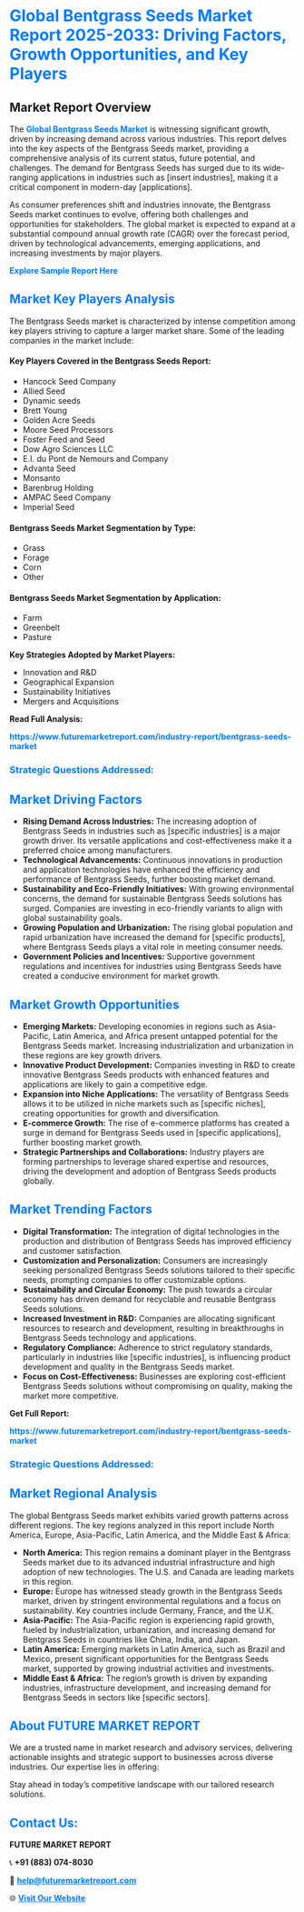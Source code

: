 <h1 style="color: #007BFF;">Global Bentgrass Seeds Market Report 2025-2033: Driving Factors, Growth Opportunities, and Key Players</h1>

<section id="overview">
<h2>Market Report Overview</h2>
<p>The <a href="https://www.futuremarketreport.com/industry-report/bentgrass-seeds-market" style="color: #007BFF; text-decoration: none;"><strong>Global Bentgrass Seeds Market</strong></a> is witnessing significant growth, driven by increasing demand across various industries. This report delves into the key aspects of the Bentgrass Seeds market, providing a comprehensive analysis of its current status, future potential, and challenges. The demand for Bentgrass Seeds has surged due to its wide-ranging applications in industries such as [insert industries], making it a critical component in modern-day [applications].</p>
<p>As consumer preferences shift and industries innovate, the Bentgrass Seeds market continues to evolve, offering both challenges and opportunities for stakeholders. The global market is expected to expand at a substantial compound annual growth rate (CAGR) over the forecast period, driven by technological advancements, emerging applications, and increasing investments by major players.</p>
</section>

<section id="overview">
<p><a href="https://www.futuremarketreport.com/request-sample/reportId=89007" style="color: #007BFF; text-decoration: none;"><strong>Explore Sample Report Here</strong></a></p>
</section>

<section id="key-players">
<h2 style="color: #007BFF;">Market Key Players Analysis</h2>
<p>The Bentgrass Seeds market is characterized by intense competition among key players striving to capture a larger market share. Some of the leading companies in the market include:</p>
<h4>Key Players Covered in the Bentgrass Seeds Report:</h4>
<ul><li>Hancock Seed Company</li><li>Allied Seed</li><li>Dynamic seeds</li><li>Brett Young</li><li>Golden Acre Seeds</li><li>Moore Seed Processors</li><li>Foster Feed and Seed</li><li>Dow Agro Sciences LLC</li><li>E.I. du Pont de Nemours and Company</li><li>Advanta Seed</li><li>Monsanto</li><li>Barenbrug Holding</li><li>AMPAC Seed Company</li><li>Imperial Seed</li></ul>
<h4>Bentgrass Seeds Market Segmentation by Type:</h4>
<ul><li>Grass</li><li>Forage</li><li>Corn</li><li>Other</li></ul>

<h4>Bentgrass Seeds Market Segmentation by Application:</h4>
<ul><li>Farm</li><li>Greenbelt</li><li>Pasture</li></ul>
<p><strong>Key Strategies Adopted by Market Players:</strong></p>
<ul>
<li>Innovation and R&D</li>
<li>Geographical Expansion</li>
<li>Sustainability Initiatives</li>
<li>Mergers and Acquisitions</li>
</ul>
</section>

<section>
<p><strong>Read Full Analysis: </strong></p><a href="https://www.futuremarketreport.com/industry-report/bentgrass-seeds-market" style="color: #007BFF; text-decoration: none;"><strong>https://www.futuremarketreport.com/industry-report/bentgrass-seeds-market</strong></a>
<h3 style="color: #007BFF;">Strategic Questions Addressed:</h3>
</section>

<section id="driving-factors">
<h2 style="color: #007BFF;">Market Driving Factors</h2>
<ul>
<li><strong>Rising Demand Across Industries:</strong> The increasing adoption of Bentgrass Seeds in industries such as [specific industries] is a major growth driver. Its versatile applications and cost-effectiveness make it a preferred choice among manufacturers.</li>
<li><strong>Technological Advancements:</strong> Continuous innovations in production and application technologies have enhanced the efficiency and performance of Bentgrass Seeds, further boosting market demand.</li>
<li><strong>Sustainability and Eco-Friendly Initiatives:</strong> With growing environmental concerns, the demand for sustainable Bentgrass Seeds solutions has surged. Companies are investing in eco-friendly variants to align with global sustainability goals.</li>
<li><strong>Growing Population and Urbanization:</strong> The rising global population and rapid urbanization have increased the demand for [specific products], where Bentgrass Seeds plays a vital role in meeting consumer needs.</li>
<li><strong>Government Policies and Incentives:</strong> Supportive government regulations and incentives for industries using Bentgrass Seeds have created a conducive environment for market growth.</li>
</ul>
</section>

<section id="growth-opportunities">
<h2 style="color: #007BFF;">Market Growth Opportunities</h2>
<ul>
<li><strong>Emerging Markets:</strong> Developing economies in regions such as Asia-Pacific, Latin America, and Africa present untapped potential for the Bentgrass Seeds market. Increasing industrialization and urbanization in these regions are key growth drivers.</li>
<li><strong>Innovative Product Development:</strong> Companies investing in R&D to create innovative Bentgrass Seeds products with enhanced features and applications are likely to gain a competitive edge.</li>
<li><strong>Expansion into Niche Applications:</strong> The versatility of Bentgrass Seeds allows it to be utilized in niche markets such as [specific niches], creating opportunities for growth and diversification.</li>
<li><strong>E-commerce Growth:</strong> The rise of e-commerce platforms has created a surge in demand for Bentgrass Seeds used in [specific applications], further boosting market growth.</li>
<li><strong>Strategic Partnerships and Collaborations:</strong> Industry players are forming partnerships to leverage shared expertise and resources, driving the development and adoption of Bentgrass Seeds products globally.</li>
</ul>
</section>

<section id="trending-factors">
<h2 style="color: #007BFF;">Market Trending Factors</h2>
<ul>
<li><strong>Digital Transformation:</strong> The integration of digital technologies in the production and distribution of Bentgrass Seeds has improved efficiency and customer satisfaction.</li>
<li><strong>Customization and Personalization:</strong> Consumers are increasingly seeking personalized Bentgrass Seeds solutions tailored to their specific needs, prompting companies to offer customizable options.</li>
<li><strong>Sustainability and Circular Economy:</strong> The push towards a circular economy has driven demand for recyclable and reusable Bentgrass Seeds solutions.</li>
<li><strong>Increased Investment in R&D:</strong> Companies are allocating significant resources to research and development, resulting in breakthroughs in Bentgrass Seeds technology and applications.</li>
<li><strong>Regulatory Compliance:</strong> Adherence to strict regulatory standards, particularly in industries like [specific industries], is influencing product development and quality in the Bentgrass Seeds market.</li>
<li><strong>Focus on Cost-Effectiveness:</strong> Businesses are exploring cost-efficient Bentgrass Seeds solutions without compromising on quality, making the market more competitive.</li>
</ul>
</section>

<section>
<p><strong>Get Full Report: </strong></p><a href="https://www.futuremarketreport.com/industry-report/bentgrass-seeds-market" style="color: #007BFF; text-decoration: none;"><strong>https://www.futuremarketreport.com/industry-report/bentgrass-seeds-market</strong></a>
<h3 style="color: #007BFF;">Strategic Questions Addressed:</h3>
</section>


<section id="regional-analysis">
<h2 style="color: #007BFF;">Market Regional Analysis</h2>
<p>The global Bentgrass Seeds market exhibits varied growth patterns across different regions. The key regions analyzed in this report include North America, Europe, Asia-Pacific, Latin America, and the Middle East & Africa:</p>
<ul>
<li><strong>North America:</strong> This region remains a dominant player in the Bentgrass Seeds market due to its advanced industrial infrastructure and high adoption of new technologies. The U.S. and Canada are leading markets in this region.</li>
<li><strong>Europe:</strong> Europe has witnessed steady growth in the Bentgrass Seeds market, driven by stringent environmental regulations and a focus on sustainability. Key countries include Germany, France, and the U.K.</li>
<li><strong>Asia-Pacific:</strong> The Asia-Pacific region is experiencing rapid growth, fueled by industrialization, urbanization, and increasing demand for Bentgrass Seeds in countries like China, India, and Japan.</li>
<li><strong>Latin America:</strong> Emerging markets in Latin America, such as Brazil and Mexico, present significant opportunities for the Bentgrass Seeds market, supported by growing industrial activities and investments.</li>
<li><strong>Middle East & Africa:</strong> The region’s growth is driven by expanding industries, infrastructure development, and increasing demand for Bentgrass Seeds in sectors like [specific sectors].</li>
</ul>
</section>

<footer>
<h2 style="color: #007BFF;">About FUTURE MARKET REPORT</h2>
<p>We are a trusted name in market research and advisory services, delivering actionable insights and strategic support to businesses across diverse industries. Our expertise lies in offering:</p>

<p>Stay ahead in today’s competitive landscape with our tailored research solutions.</p>

<h2 style="color: #007BFF;">Contact Us:</h2>
<p><strong>FUTURE MARKET REPORT</strong></p>
<p>📞 <strong>+91 (883) 074-8030</strong></p>
<p>📧 <strong><a href="mailto:help@futuremarketreport.com" style="color: #007BFF;">help@futuremarketreport.com</a></strong></p>
<p>🌐 <strong><a href="https://www.futuremarketreport.com/" style="color: #007BFF;">Visit Our Website</a></strong></p>
</footer>